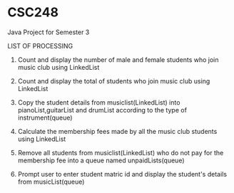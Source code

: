 # CSC248
Java Project for Semester 3

LIST OF PROCESSING

1. Count and display the number of male and female students who join music club using 
LinkedList

2. Count and display the total of students who join music club using LinkedList

3. Copy the student details from musiclist(LinkedList) into pianoList,guitarList and drumList 
according to the type of instrument(queue)

4. Calculate the membership fees made by all the music club students using LinkedList

5. Remove all students from musiclist(LinkedList) who do not pay for the membership fee into 
a queue named unpaidLists(queue)

6. Prompt user to enter student matric id and display the student's details from musicList(queue)
